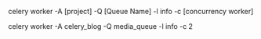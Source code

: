 
celery worker -A [project] -Q [Queue Name] -l info -c [concurrency worker]

celery worker -A celery_blog -Q media_queue -l info -c 2
